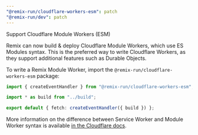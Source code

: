 ```yaml
---
"@remix-run/cloudflare-workers-esm": patch
"@remix-run/dev": patch
---
```


Support Cloudflare Module Workers (ESM)

Remix can now build & deploy Cloudflare Module Workers, which use ES Modules syntax. This is the preferred way to write Cloudflare Workers, as they support additional features such as Durable Objects.

To write a Remix Module Worker, import the `@remix-run/cloudflare-workers-esm` package:

```ts
import { createEventHandler } from "@remix-run/cloudflare-workers-esm";

import * as build from "../build";

export default { fetch: createEventHandler({ build }) };
```

More information on the difference between Service Worker and Module Worker syntax is available [in the Cloudflare docs](https://developers.cloudflare.com/workers/runtime-apis/fetch-event#syntax-module-worker).